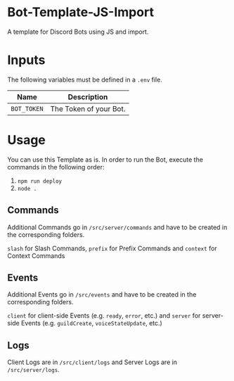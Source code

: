 # Bot-Template-JS-Import
A template for Discord Bots using JS and import.

# Inputs
The following variables must be defined in a `.env` file.

| Name        | Description            |
| ----------- | ---------------------- |
| `BOT_TOKEN` | The Token of your Bot. |

# Usage
You can use this Template as is. In order to run the Bot, execute the commands in the following order:

1. `npm run deploy`
2. `node .`

## Commands
Additional Commands go in `/src/server/commands` and have to be created in the corresponding folders.

`slash` for Slash Commands, `prefix` for Prefix Commands and `context` for Context Commands

## Events
Additional Events go in `/src/events` and have to be created in the corresponding folders.

`client` for client-side Events (e.g. `ready`, `error`, etc.) and `server` for server-side Events (e.g. `guildCreate`, `voiceStateUpdate`, etc.)

## Logs
Client Logs are in `/src/client/logs` and Server Logs are in  `/src/server/logs`.